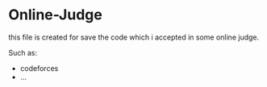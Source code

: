 # Online-Judge
this file is created for save the code which i accepted in some online judge.

Such as:
* codeforces
* ...
